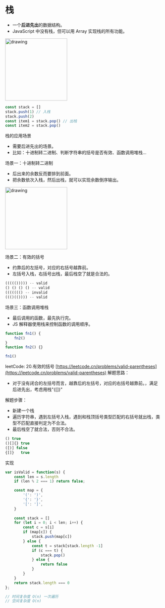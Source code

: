 # 栈

- 一个**后进先出**的数据结构。
- JavaScript 中没有栈，但可以用 Array 实现栈的所有功能。

<!-- ![An image](/alg/stack/1.png ) -->

<img src="http://rzol19n0q.hb-bkt.clouddn.com/202308202100456.png" alt="drawing" width="200"/>

```javascript
const stack = []
stack.push(1) // 入栈
stack.push(2)
const item1 = stack.pop() // 出栈
const item2 = stack.pop()
```

栈的应用场景

- 需要后进先出的场景。
- 比如：十进制转二进制、判断字符串的括号是否有效、函数调用堆栈...

场景一：十进制转二进制

- 后出来的余数反而要排到前面。
- 把余数依次入栈，然后出栈，就可以实现余数倒序输出。

<img src="http://rzol19n0q.hb-bkt.clouddn.com/202308202100884.png" alt="drawing" width="200"/>

场景二：有效的括号

- 约靠后的左括号，对应的右括号越靠前。
- 左括号入栈，右括号出栈，最后栈空了就是合法的。

```javascript
((((())))) -- valid
() () () () -- valid
((((((() -- invalid
((()(()))) -- valid
```

场景三：函数调用堆栈

- 最后调用的函数，最先执行完。
- JS 解释器使用栈来控制函数的调用顺序。

```javascript
function fn1() {
	fn2()
} 
function fn2() {}

fn1()
```

leetCode: 20.有效的括号 [https://leetcode.cn/problems/valid-parentheses](https://leetcode.cn/problems/valid-parentheses)
解题思路：

- 对于没有闭合的左括号而言，越靠后的左括号，对应的右括号越靠前。，满足后进先出，考虑用栈"{[]}"

解题步骤：

- 新建一个栈
- 遍历字符串，遇到左括号入栈，遇到和栈顶括号类型匹配的右括号就出栈，类型不匹配直接判定为不合法。
- 最后栈空了就合法，否则不合法。

```javascript
() true
()[]{} true
([)] false
{[]}   true
```

实现

```javascript
var isValid = function(s) {
    const len = s.length
    if (len % 2 === 1) return false;

    const map = {
        '(': ')',
        '{': '}',
        '[': ']',
    }
  
    const stack = []
    for (let i = 0; i < len; i++) {
        const c = s[i]
        if (map[c]) {
            stack.push(map[c])
        } else {
            const t = stack[stack.length -1]
            if (c === t) {
                stack.pop()
            } else {
                return false
            }
        }
    }
    return stack.length === 0
};

// 时间复杂度 O(n) 一次遍历
// 空间复杂度 O(n)
```
